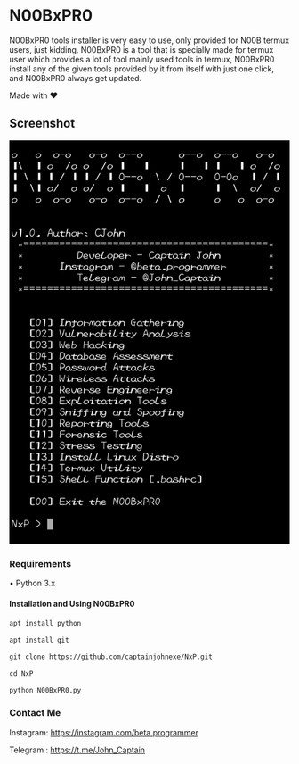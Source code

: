 
# N00BxPR0
N00BxPR0 tools installer is very easy to use, only provided for N00B termux users, just kidding.
N00BxPR0 is a tool that is specially made for termux user which provides a lot of tool mainly used tools in termux, N00BxPR0 install any of the given tools provided by it from itself with just one click, and N00BxPR0 always get updated.

Made with ❤️

## Screenshot
<img src="core/N00BxPR0.png">

### Requirements
• Python 3.x

#### Installation and Using N00BxPR0
```
apt install python
```
```
apt install git
```
```
git clone https://github.com/captainjohnexe/NxP.git
```
```
cd NxP
```
```
python N00BxPR0.py
```

### Contact Me
Instagram: 
https://instagram.com/beta.programmer
  
Telegram :
https://t.me/John_Captain
